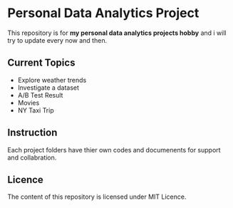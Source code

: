 # Personal Data Analytics Project

This repository is for **my personal data analytics projects hobby** and i will try to update every now and then.

## Current Topics


* Explore weather trends
* Investigate a dataset
* A/B Test Result
* Movies
* NY Taxi Trip

## Instruction

Each project folders have thier own codes and documenents for support and collabration.

## Licence

The content of this repository is licensed under MIT Licence.
